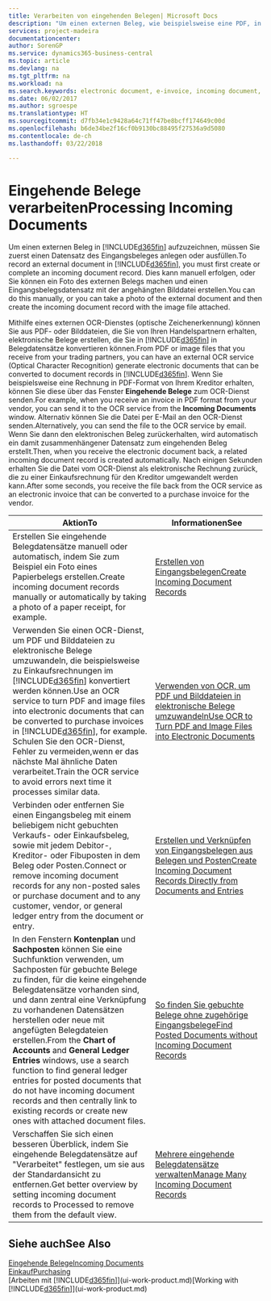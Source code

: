 ```yaml
---
title: Verarbeiten von eingehenden Belegen| Microsoft Docs
description: "Um einen externen Beleg, wie beispielsweise eine PDF, in Business Central aufzuzeichnen, müssen Sie zuerst einen eingehenden Belegdatensatz erstellen oder fertig stellen."
services: project-madeira
documentationcenter: 
author: SorenGP
ms.service: dynamics365-business-central
ms.topic: article
ms.devlang: na
ms.tgt_pltfrm: na
ms.workload: na
ms.search.keywords: electronic document, e-invoice, incoming document, OCR, ecommerce, document exchange, import invoice
ms.date: 06/02/2017
ms.author: sgroespe
ms.translationtype: HT
ms.sourcegitcommit: d7fb34e1c9428a64c71ff47be8bcff174649c00d
ms.openlocfilehash: b6de34be2f16cf0b9130bc88495f27536a9d5080
ms.contentlocale: de-ch
ms.lasthandoff: 03/22/2018

---
```

# <a name="processing-incoming-documents"></a><span data-ttu-id="edb86-103">Eingehende Belege verarbeiten</span><span class="sxs-lookup"><span data-stu-id="edb86-103">Processing Incoming Documents</span></span>
<span data-ttu-id="edb86-104">Um einen externen Beleg in [!INCLUDE[d365fin](includes/d365fin_md.md)] aufzuzeichnen, müssen Sie zuerst einen Datensatz des Eingangsbeleges anlegen oder ausfüllen.</span><span class="sxs-lookup"><span data-stu-id="edb86-104">To record an external document in [!INCLUDE[d365fin](includes/d365fin_md.md)], you must first create or complete an incoming document record.</span></span> <span data-ttu-id="edb86-105">Dies kann manuell erfolgen, oder Sie können ein Foto des externen Belegs machen und einen Eingangsbelegsdatensatz mit der angehängten Bilddatei erstellen.</span><span class="sxs-lookup"><span data-stu-id="edb86-105">You can do this manually, or you can take a photo of the external document and then create the incoming document record with the image file attached.</span></span>

<span data-ttu-id="edb86-106">Mithilfe eines externen OCR-Dienstes (optische Zeichenerkennung) können Sie aus PDF- oder Bilddateien, die Sie von Ihren Handelspartnern erhalten, elektronische Belege erstellen, die Sie in [!INCLUDE[d365fin](includes/d365fin_md.md)] in Belegdatensätze konvertieren können.</span><span class="sxs-lookup"><span data-stu-id="edb86-106">From PDF or image files that you receive from your trading partners, you can have an external OCR service (Optical Character Recognition) generate electronic documents that can be converted to document records in [!INCLUDE[d365fin](includes/d365fin_md.md)].</span></span> <span data-ttu-id="edb86-107">Wenn Sie beispielsweise eine Rechnung in PDF-Format von Ihrem Kreditor erhalten, können Sie diese über das Fenster **Eingehende Belege** zum OCR-Dienst senden.</span><span class="sxs-lookup"><span data-stu-id="edb86-107">For example, when you receive an invoice in PDF format from your vendor, you can send it to the OCR service from the **Incoming Documents** window.</span></span> <span data-ttu-id="edb86-108">Alternativ können Sie die Datei per E-Mail an den OCR-Dienst senden.</span><span class="sxs-lookup"><span data-stu-id="edb86-108">Alternatively, you can send the file to the OCR service by email.</span></span> <span data-ttu-id="edb86-109">Wenn Sie dann den elektronischen Beleg zurückerhalten, wird automatisch ein damit zusammenhängener Datensatz zum eingehenden Beleg erstellt.</span><span class="sxs-lookup"><span data-stu-id="edb86-109">Then, when you receive the electronic document back, a related incoming document record is created automatically.</span></span> <span data-ttu-id="edb86-110">Nach einigen Sekunden erhalten Sie die Datei vom OCR-Dienst als elektronische Rechnung zurück, die zu einer Einkaufsrechnung für den Kreditor umgewandelt werden kann.</span><span class="sxs-lookup"><span data-stu-id="edb86-110">After some seconds, you receive the file back from the OCR service as an electronic invoice that can be converted to a purchase invoice for the vendor.</span></span>

| <span data-ttu-id="edb86-111">Aktion</span><span class="sxs-lookup"><span data-stu-id="edb86-111">To</span></span> | <span data-ttu-id="edb86-112">Informationen</span><span class="sxs-lookup"><span data-stu-id="edb86-112">See</span></span> |
| --- | --- |
| <span data-ttu-id="edb86-113">Erstellen Sie eingehende Belegdatensätze manuell oder automatisch, indem Sie zum Beispiel ein Foto eines Papierbelegs erstellen.</span><span class="sxs-lookup"><span data-stu-id="edb86-113">Create incoming document records manually or automatically by taking a photo of a paper receipt, for example.</span></span> |[<span data-ttu-id="edb86-114">Erstellen von Eingangsbelegen</span><span class="sxs-lookup"><span data-stu-id="edb86-114">Create Incoming Document Records</span></span>](across-how-create-income-document-records.md) |
| <span data-ttu-id="edb86-115">Verwenden Sie einen OCR-Dienst, um PDF und Bilddateien zu elektronische Belege umzuwandeln, die beispielsweise zu Einkaufsrechnungen im [!INCLUDE[d365fin](includes/d365fin_md.md)] konvertiert werden können.</span><span class="sxs-lookup"><span data-stu-id="edb86-115">Use an OCR service to turn PDF and image files into electronic documents that can be converted to purchase invoices in [!INCLUDE[d365fin](includes/d365fin_md.md)], for example.</span></span> <span data-ttu-id="edb86-116">Schulen Sie den OCR-Dienst, Fehler zu vermeiden,wenn er das nächste Mal ähnliche Daten verarbeitet.</span><span class="sxs-lookup"><span data-stu-id="edb86-116">Train the OCR service to avoid errors next time it processes similar data.</span></span> |[<span data-ttu-id="edb86-117">Verwenden von OCR, um PDF und Bilddateien in elektronische Belege umzuwandeln</span><span class="sxs-lookup"><span data-stu-id="edb86-117">Use OCR to Turn PDF and Image Files into Electronic Documents</span></span>](across-how-use-ocr-pdf-images-files.md) |
| <span data-ttu-id="edb86-118">Verbinden oder entfernen Sie einen Eingangsbeleg mit einem beliebigem nicht gebuchten Verkaufs- oder Einkaufsbeleg, sowie mit jedem Debitor-, Kreditor- oder Fibuposten in dem Beleg oder Posten.</span><span class="sxs-lookup"><span data-stu-id="edb86-118">Connect or remove incoming document records for any non-posted sales or purchase document and to any customer, vendor, or general ledger entry from the document or entry.</span></span> |[<span data-ttu-id="edb86-119">Erstellen und Verknüpfen von Eingangsbelegen aus Belegen und Posten</span><span class="sxs-lookup"><span data-stu-id="edb86-119">Create Incoming Document Records Directly from Documents and Entries</span></span>](across-how-connect-disconnect-income-document-records.md) |
| <span data-ttu-id="edb86-120">In den Fenstern **Kontenplan** und **Sachposten** können Sie eine Suchfunktion verwenden, um Sachposten für gebuchte Belege zu finden, für die keine eingehende Belegdatensätze vorhanden sind, und dann zentral eine Verknüpfung zu vorhandenen Datensätzen herstellen oder neue mit angefügten Belegdateien erstellen.</span><span class="sxs-lookup"><span data-stu-id="edb86-120">From the **Chart of Accounts** and **General Ledger Entries** windows, use a search function to find general ledger entries for posted documents that do not have incoming document records and then centrally link to existing records or create new ones with attached document files.</span></span> |[<span data-ttu-id="edb86-121">So finden Sie gebuchte Belege ohne zugehörige Eingangsbelege</span><span class="sxs-lookup"><span data-stu-id="edb86-121">Find Posted Documents without Incoming Document Records</span></span>](across-how-find-posted-documents-without-income-document-records.md) |
| <span data-ttu-id="edb86-122">Verschaffen Sie sich einen besseren Überblick, indem Sie eingehende Belegdatensätze auf "Verarbeitet" festlegen, um sie aus der Standardansicht zu entfernen.</span><span class="sxs-lookup"><span data-stu-id="edb86-122">Get better overview by setting incoming document records to Processed to remove them from the default view.</span></span> |[<span data-ttu-id="edb86-123">Mehrere eingehende Belegdatensätze verwalten</span><span class="sxs-lookup"><span data-stu-id="edb86-123">Manage Many Incoming Document Records</span></span>](across-how-manage-many-income-document-records.md) |

## <a name="see-also"></a><span data-ttu-id="edb86-124">Siehe auch</span><span class="sxs-lookup"><span data-stu-id="edb86-124">See Also</span></span>
[<span data-ttu-id="edb86-125">Eingehende Belege</span><span class="sxs-lookup"><span data-stu-id="edb86-125">Incoming Documents</span></span>](across-income-documents.md)  
[<span data-ttu-id="edb86-126">Einkauf</span><span class="sxs-lookup"><span data-stu-id="edb86-126">Purchasing</span></span>](purchasing-manage-purchasing.md)  
<span data-ttu-id="edb86-127">[Arbeiten mit [!INCLUDE[d365fin](includes/d365fin_md.md)]](ui-work-product.md)</span><span class="sxs-lookup"><span data-stu-id="edb86-127">[Working with [!INCLUDE[d365fin](includes/d365fin_md.md)]](ui-work-product.md)</span></span>


